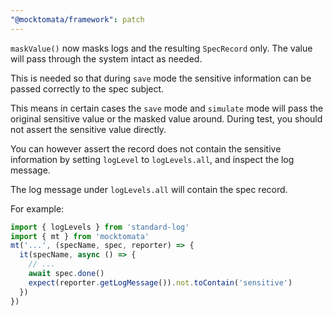 ```yaml
---
"@mocktomata/framework": patch
---
```


`maskValue()` now masks logs and the resulting `SpecRecord` only.
The value will pass through the system intact as needed.

This is needed so that during `save` mode the sensitive information can be passed correctly to the spec subject.

This means in certain cases the `save` mode and `simulate` mode will pass the original sensitive value or the masked value around.
During test, you should not assert the sensitive value directly.

You can however assert the record does not contain the sensitive information by setting `logLevel` to `logLevels.all`,
and inspect the log message.

The log message under `logLevels.all` will contain the spec record.

For example:

```ts
import { logLevels } from 'standard-log'
import { mt } from 'mocktomata'
mt('...', (specName, spec, reporter) => {
  it(specName, async () => {
    // ...
    await spec.done()
    expect(reporter.getLogMessage()).not.toContain('sensitive')
  })
})
```
